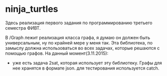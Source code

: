 # ninja_turtles
Здесь реализация первого задания по программированию третьего семестра ФИВТ.

В /Graph лежит реализация класса графа, я думаю он должен быть универсальным, ну по крайней мере у меня так.
Эта библиотека, по замыслу должна использоваться во всех задачах, которые решаются с помощью графов. 
На данный момент(3.11.2015): 
  - уже есть задача 2sat, которая использует эту библиотеку. Графы для нее хранятся в формате json.
  для тестирования используется catch.
